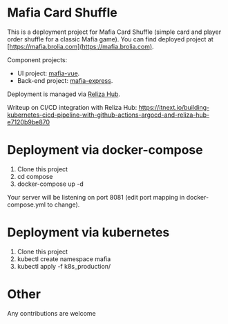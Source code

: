 # Mafia Card Shuffle

This is a deployment project for Mafia Card Shuffle (simple card and player order shuffle for a classic Mafia game). You can find deployed project at [https://mafia.brolia.com](https://mafia.brolia.com).

Component projects:
- UI project: [mafia-vue](https://github.com/taleodor/mafia-vue).
- Back-end project: [mafia-express](https://github.com/taleodor/mafia-express).

Deployment is managed via [Reliza Hub](https://relizahub.com).

Writeup on CI/CD integration with Reliza Hub: https://itnext.io/building-kubernetes-cicd-pipeline-with-github-actions-argocd-and-reliza-hub-e7120b9be870


# Deployment via docker-compose
1. Clone this project
2. cd compose
3. docker-compose up -d

Your server will be listening on port 8081 (edit port mapping in docker-compose.yml to change).


# Deployment via kubernetes
1. Clone this project
2. kubectl create namespace mafia
3. kubectl apply -f k8s_production/


# Other
Any contributions are welcome

